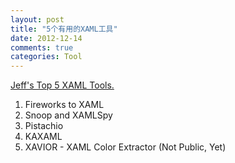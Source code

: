 ```yaml
---
layout: post
title: "5个有用的XAML工具"
date: 2012-12-14
comments: true
categories: Tool
---
```

<a href="http://www.infragistics.com/community/blogs/ux/archive/2012/12/11/jeffs-top-5-xaml-tools.aspx">Jeff's Top 5 XAML Tools.</a><br /><ol><li>Fireworks to XAML</li><li>Snoop and XAMLSpy</li><li>Pistachio</li><li>KAXAML</li><li>XAVIOR - XAML Color Extractor (Not Public, Yet)</li></ol><blockquote></blockquote>